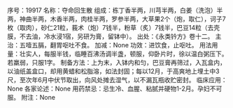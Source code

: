 序号：19917
名称：夺命回生散
组成：栋丁香半两，川芎半两，白姜（洗泡）半两，神曲半两，木香半两，肉桂半两，罗参半两，大草果2个（炮，取仁），诃子7枚（取肉），砂仁21粒，莪术（炮）7钱半，粉草（炙）7钱半，巴豆14粒（去壳膜，不去油，冷水浸1宿，另研为膏，留钵中）。
出处：《永类钤方》卷十二。
主治：五噎五膈，翻胃呕吐不食。
加减：None
功效：进饮食，止呕吐。
用法用量：壮实人，每服半钱，临睡百沸汤调半盏，顿服，仰卧片时，徐以温白粥压下。若羸弱，只服1字。
制备方法：上为末，入钵内和匀，巴豆膏再筛过，入瓦盒内，以油纸盖盒口，却用黄蜡和松脂溶，如法封固；每以12月，于高爽地上埋土中3尺，至次年6月中伏节取出，向风处摊去湿气，以不漏瓦瓶收贮密封。
临床应用：None
各家论述：None
用药禁忌：忌生冷、血腥、粘腻并硬物1-2月。孕妇不可服。
附注：None
